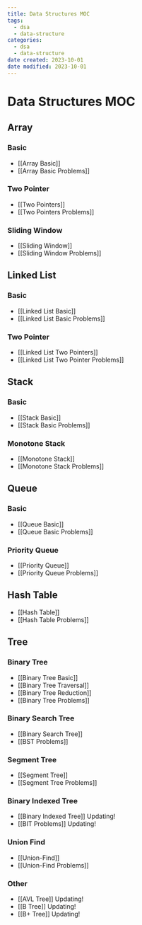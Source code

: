 ```yaml
---
title: Data Structures MOC
tags:
  - dsa
  - data-structure
categories:
  - dsa
  - data-structure
date created: 2023-10-01
date modified: 2023-10-01
---
```


# Data Structures MOC

## Array

### Basic

- [[Array Basic]]
- [[Array Basic Problems]]

### Two Pointer

- [[Two Pointers]]
- [[Two Pointers Problems]]

### Sliding Window

- [[Sliding Window]]
- [[Sliding Window Problems]]

## Linked List

### Basic

- [[Linked List Basic]]
- [[Linked List Basic Problems]]

### Two Pointer

- [[Linked List Two Pointers]]
- [[Linked List Two Pointer Problems]]

## Stack

### Basic

- [[Stack Basic]]
- [[Stack Basic Problems]]

### Monotone Stack

- [[Monotone Stack]]
- [[Monotone Stack Problems]]

## Queue

### Basic

- [[Queue Basic]]
- [[Queue Basic Problems]]

### Priority Queue

- [[Priority Queue]]
- [[Priority Queue Problems]]

## Hash Table

- [[Hash Table]]
- [[Hash Table Problems]]

## Tree

### Binary Tree

- [[Binary Tree Basic]]
- [[Binary Tree Traversal]]
- [[Binary Tree Reduction]]
- [[Binary Tree Problems]]

### Binary Search Tree

- [[Binary Search Tree]]
- [[BST Problems]]

### Segment Tree

- [[Segment Tree]]
- [[Segment Tree Problems]]

### Binary Indexed Tree

- [[Binary Indexed Tree]] Updating!
- [[BIT Problems]] Updating!

### Union Find

- [[Union-Find]]
- [[Union-Find Problems]]

### Other

- [[AVL Tree]] Updating!
- [[B Tree]] Updating!
- [[B+ Tree]] Updating!
